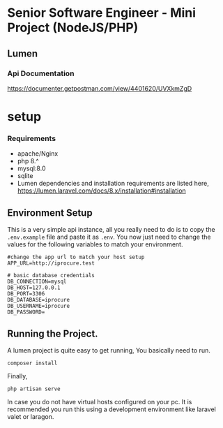 # Senior Software Engineer - Mini Project (NodeJS/PHP)
## Lumen

### Api Documentation
https://documenter.getpostman.com/view/4401620/UVXkmZgD

# setup
### Requirements

- apache/Nginx
- php 8.^
- mysql:8.0
- sqlite
- Lumen dependencies and installation requirements are listed here, https://lumen.laravel.com/docs/8.x/installation#installation

## Environment Setup

This is a very simple api instance, all you really need to do is to copy the `.env.example` file and
paste it as `.env`.
You now just need to change the values for the following variables to match your environment.

```
#change the app url to match your host setup
APP_URL=http://iprocure.test

# basic database credentials
DB_CONNECTION=mysql
DB_HOST=127.0.0.1
DB_PORT=3306
DB_DATABASE=iprocure
DB_USERNAME=iprocure
DB_PASSWORD=

```

## Running the Project.

A lumen project is quite easy to get running, You basically need to run.

    composer install
Finally,

    php artisan serve
In case you do not have virtual hosts configured on your pc.
It is recommended you run this using a development environment like laravel valet or laragon.
